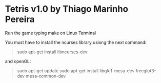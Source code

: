 # Tetris v1.0 by Thiago Marinho Pereira

Run the game typing make on Linux Terminal

You must have to install the ncurses library usiong the next command:

> sudo apt-get install libncurses-dev

and openGL:

>sudo apt-get update
>sudo apt-get install libglu1-mesa-dev freeglut3-dev mesa-common-dev
